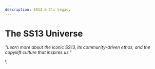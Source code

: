 ```yaml
---
description: SS13 & Its Legacy
---
```


# The SS13 Universe

_"Learn more about the iconic SS13, its community-driven ethos, and the copyleft culture that inspires us."_

\
